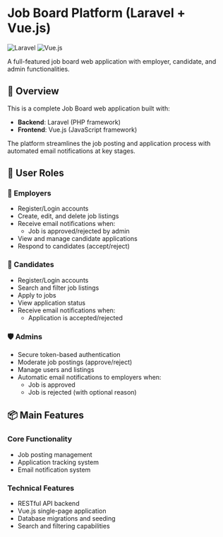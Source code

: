 # Job Board Platform (Laravel + Vue.js)

![Laravel](https://img.shields.io/badge/Laravel-FF2D20?style=for-the-badge&logo=laravel&logoColor=white)
![Vue.js](https://img.shields.io/badge/Vue.js-4FC08D?style=for-the-badge&logo=vuedotjs&logoColor=white)

A full-featured job board web application with employer, candidate, and admin functionalities.

## 🚀 Overview

This is a complete Job Board web application built with:
- **Backend**: Laravel (PHP framework)
- **Frontend**: Vue.js (JavaScript framework)

The platform streamlines the job posting and application process with automated email notifications at key stages.

## 👥 User Roles

### 👔 Employers
- Register/Login accounts
- Create, edit, and delete job listings
- Receive email notifications when:
  - Job is approved/rejected by admin
- View and manage candidate applications
- Respond to candidates (accept/reject)

### 👷 Candidates
- Register/Login accounts
- Search and filter job listings
- Apply to jobs 
- View application status
- Receive email notifications when:
  - Application is accepted/rejected
 

### 🛡️ Admins
- Secure token-based authentication
- Moderate job postings (approve/reject)
- Manage users and listings
- Automatic email notifications to employers when:
  - Job is approved
  - Job is rejected (with optional reason)

## 📦 Main Features

### Core Functionality
- Job posting management
- Application tracking system
- Email notification system

### Technical Features
- RESTful API backend
- Vue.js single-page application
- Database migrations and seeding
- Search and filtering capabilities
 
